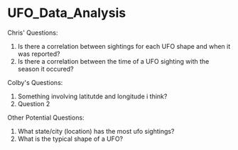 # UFO_Data_Analysis
Chris' Questions:
1. Is there a correlation between sightings for each UFO shape and when it was reported?
2. Is there a correlation between the time of a UFO sighting with the season it occured?

Colby's Questions:
1. Something involving latitutde and longitude i think?
2. Question 2

Other Potential Questions:
1. What state/city (location) has the most ufo sightings?
2. What is the typical shape of a UFO?
